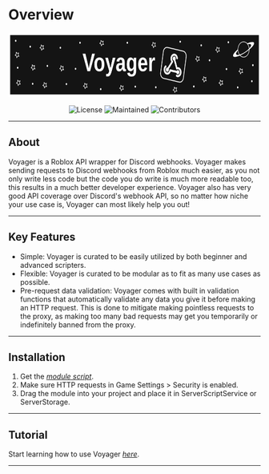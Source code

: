 # Overview

<p align="center" width="100%">
    <img id="voyager_thumbnail" src="assets/images/Voyager_Banner.svg" alt="Voyager" height="128em"/>
</p>

<p align="center">
    <img src="https://img.shields.io/github/license/Jodenee/Discohook?color=1e1e1e&style=for-the-badge" alt="License"/>
    <img src="https://img.shields.io/maintenance/yes/2023?color=1e1e1e&style=for-the-badge" alt="Maintained"/>
    <img src="https://img.shields.io/github/contributors/Jodenee/Discohook?color=1e1e1e&style=for-the-badge" alt="Contributors"/>
</p>

---

## **About**

Voyager is a Roblox API wrapper for Discord webhooks. Voyager makes sending requests to Discord webhooks from Roblox much easier, as you not only write less code but the code you do write is much more readable too, this results in a much better developer experience. Voyager also has very good API coverage over Discord's webhook API, so no matter how niche your use case is, Voyager can most likely help you out!

---

## **Key Features**

- Simple: Voyager is curated to be easily utilized by both beginner and advanced scripters.
- Flexible: Voyager is curated to be modular as to fit as many use cases as possible.
- Pre-request data validation: Voyager comes with built in validation functions that automatically validate any data you give it before making an HTTP request. This is done to mitigate making pointless requests to the proxy, as making too many bad requests may get you temporarily or indefinitely banned from the proxy.

---

## **Installation**

1. Get the [*module script*](https://www.roblox.com/library/12390338563).
2. Make sure HTTP requests in Game Settings > Security is enabled.
3. Drag the module into your project and place it in ServerScriptService or ServerStorage.

---

## **Tutorial**

Start learning how to use Voyager [*here*](Tutorial/index.md).

---